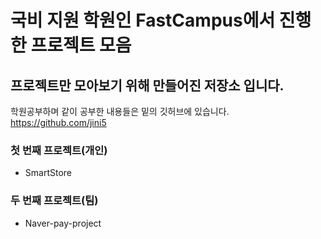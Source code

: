 # 국비 지원 학원인 FastCampus에서 진행한 프로젝트 모음
## 프로젝트만 모아보기 위해 만들어진 저장소 입니다.


학원공부하며 같이 공부한 내용들은 밑의 깃허브에 있습니다.
https://github.com/jini5



### 첫 번째 프로젝트(개인)
- SmartStore 





### 두 번째 프로젝트(팀)
- Naver-pay-project

